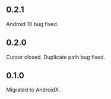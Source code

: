 ## 0.2.1
Android 10 bug fixed.

## 0.2.0
Cursor closed.
Duplicate path bug fixed.

## 0.1.0
Migrated to AndroidX.
